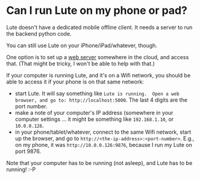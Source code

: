 # Can I run Lute on my phone or pad?

Lute doesn't have a dedicated mobile offline client.  It needs a server to run the backend python code.

You can still use Lute on your iPhone/iPad/whatever, though.

One option is to set up a [web server](./web-server.md) somewhere in the cloud, and access that.  (That might be tricky, I won't be able to help with that.)

If your computer is running Lute, and it's on a Wifi network, you should be able to access it if your phone is on that same network:

* start Lute.  It will say something like `Lute is running.  Open a web browser, and go to: http://localhost:5000`.  The last 4 digits are the port number.
* make a note of your computer's IP address (somewhere in your computer settings ... it might be something like `192.168.1.10`, or `10.0.0.126`.
* in your phone/tablet/whatever, connect to the same Wifi network, start up the browser, and go to `http://<the-ip-address>:<port-number>`.  E.g., on my phone, it was `http://10.0.0.126:9876`, because I run my Lute on port 9876.

Note that your computer has to be running (not asleep), and Lute has to be running!  :-P
